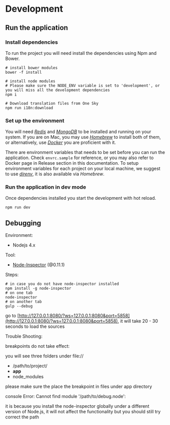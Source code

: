 # Development

## Run the application

### Install dependencies

To run the project you will need install the dependencies using Npm and Bower.

```
# install bower modules
bower -f install

# install node modules
# Please make sure the NODE_ENV variable is set to 'development', or you will miss all the development dependencies
npm i

# Download translation files from One Sky
npm run i18n:download
```

### Set up the environment

You will need [*Redis*](http://redis.io) and [*MongoDB*](https://www.mongodb.org) to be installed and running on your system. If you are on Mac, you may use [*Homebrew*](http://brew.sh) to install both of them, or alternatively, use [*Docker*](https://www.docker.com) you are proficient with it.

There are environment variables that needs to be set before you can run the application. Check `envrc.sample` for reference, or you may also refer to Docker page in Release section in this documentation. To setup environment variables for each project on your local machine, we suggest to use [*direnv*](direnv.net), it is also available via *Homebrew*.

### Run the application in dev mode

Once dependencies installed you start the development with hot reload.

```
npm run dev
```


## Debugging

Environment:

- Nodejs 4.x

Tool:

- [Node-Inspector](https://github.com/node-inspector/node-inspector) (@0.11.1)

Steps:

```
# in case you do not have node-inspector installed
npm install -g node-inspector
# on one tab
node-inspector
# on another tab
gulp --debug
```

go to [http://127.0.0.1:8080/?ws=127.0.0.1:8080&port=5858](http://127.0.0.1:8080/?ws=127.0.0.1:8080&port=5858), it will take 20 - 30 seconds
to load the sources

Trouble Shooting:

breakpoints do not take effect:

you will see three folders under file://

- /path/to/project/
- **app**
- node_modules

please make sure the place the breakpoint in files under app directory

console Error: Cannot find module '/path/to/debug.node':

it is because you install the node-inspector globally under a different version of Node.js,
it will not affect the functionality but you should still try correct the path

